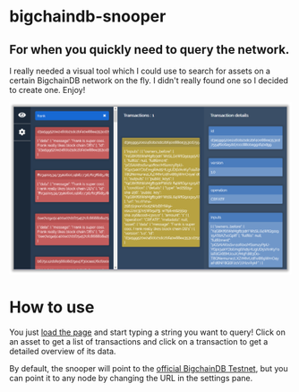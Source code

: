 # bigchaindb-snooper
## For when you quickly need to query the network.

I really needed a visual tool which I could use to search for assets on a certain BigchainDB network on the fly. I didn't really found one so I decided to create one. Enjoy!

![UI Screenshot](img/screen.png)

# How to use

You just [load the page](https://artusvranken.github.io/bigchaindb-snooper) and start typing a string you want to query! Click on an asset to get a list of transactions and click on a transaction to get a detailed overview of its data.

By default, the snooper will point to the [official BigchainDB Testnet](https://testnet.bigchaindb.com/), but you can point it to any node by changing the URL in the settings pane.